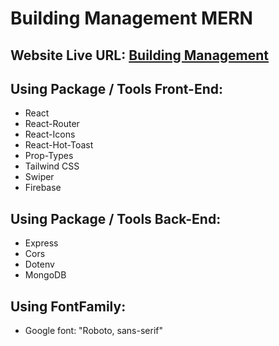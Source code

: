 # Building Management MERN

## Website Live URL: [Building Management]()

## Using Package / Tools Front-End:

- React
- React-Router
- React-Icons
- React-Hot-Toast
- Prop-Types
- Tailwind CSS
- Swiper
- Firebase

## Using Package / Tools Back-End:

- Express
- Cors
- Dotenv
- MongoDB

## Using FontFamily:

- Google font: "Roboto, sans-serif"
